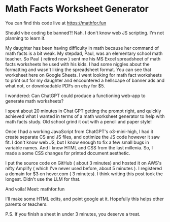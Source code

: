 # Math Facts Worksheet Generator

You can find this code live at https://mathfor.fun

Should vibe coding be banned?! Nah. I don't know web JS scripting. I'm not planning to learn it.

My daughter has been having difficulty in math because her command of math facts is a bit weak. My stepdad, Paul, was an elementary school math teacher. So Paul ( retired now ) sent me his MS Excel spreadsheet of math facts worksheets he used with his kids. I had some niggles about the formatting and wasn't liking the spreadsheet format. You can see that worksheet here on Google Sheets. I went looking for math fact worksheets to print out for my daughter and encountered a hellscape of banner ads and what not, or downloadable PDFs on etsy for $5.

I wondered: Can ChatGPT could produce a functioning web-app to generate math worksheets? 

I spent about 20 minutes in Chat GPT getting the prompt right, and quickly achieved what I wanted in terms of a math worksheet generator to help with math facts study. Old school grind it out with a pencil and paper style!

Once I had a working JavaScript from ChatGPT's o3-mini-high, I had it create separate CS and JS files, and optimize the JS code however it saw fit. I don't know web JS, but I know enough to fix a few small bugs in variable names. And I know HTML and CSS from the last millenia. So, I made a some CSS changes for printed document aesthetic.

I put the source code on GitHub ( about 3 minutes) and hosted it on AWS's nifty Amplify ( which I've never used before, about 5 minutes ). I registered a domain for $3 on hover.com ( 3 minutes). I think writing this post took the longest. Didn't use the LLM for that.

And voila! Meet: mathfor.fun 

I'll make some HTML edits, and point google at it. Hopefully this helps other parents or teachers.

P.S. If you finish a sheet in under 3 minutes, you deserve a treat.

